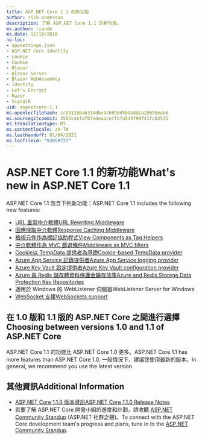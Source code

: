 ```yaml
---
title: ASP.NET Core 1.1 的新功能
author: rick-anderson
description: 了解 ASP.NET Core 1.1 的新功能。
ms.author: riande
ms.date: 12/18/2018
no-loc:
- appsettings.json
- ASP.NET Core Identity
- cookie
- Cookie
- Blazor
- Blazor Server
- Blazor WebAssembly
- Identity
- Let's Encrypt
- Razor
- SignalR
uid: aspnetcore-1.1
ms.openlocfilehash: cc891280a6314dbc4c0838d5b4a8d2a20698eab6
ms.sourcegitcommit: 3593c4efa707edeaaceffbfa544f99f41fc62535
ms.translationtype: MT
ms.contentlocale: zh-TW
ms.lasthandoff: 01/04/2021
ms.locfileid: "93059737"
---
```

# <a name="whats-new-in-aspnet-core-11"></a><span data-ttu-id="d2120-103">ASP.NET Core 1.1 的新功能</span><span class="sxs-lookup"><span data-stu-id="d2120-103">What's new in ASP.NET Core 1.1</span></span>

<span data-ttu-id="d2120-104">ASP.NET Core 1.1 包含下列新功能：</span><span class="sxs-lookup"><span data-stu-id="d2120-104">ASP.NET Core 1.1 includes the following new features:</span></span>

- [<span data-ttu-id="d2120-105">URL 重寫中介軟體</span><span class="sxs-lookup"><span data-stu-id="d2120-105">URL Rewriting Middleware</span></span>](xref:fundamentals/url-rewriting)
- [<span data-ttu-id="d2120-106">回應快取中介軟體</span><span class="sxs-lookup"><span data-stu-id="d2120-106">Response Caching Middleware</span></span>](xref:performance/caching/middleware)
- [<span data-ttu-id="d2120-107">檢視元件作為標記協助程式</span><span class="sxs-lookup"><span data-stu-id="d2120-107">View Components as Tag Helpers</span></span>](xref:mvc/views/view-components#invoking-a-view-component-as-a-tag-helper)
- [<span data-ttu-id="d2120-108">中介軟體作為 MVC 篩選條件</span><span class="sxs-lookup"><span data-stu-id="d2120-108">Middleware as MVC filters</span></span>](xref:mvc/controllers/filters#using-middleware-in-the-filter-pipeline)
- [<span data-ttu-id="d2120-109">Cookie以 TempData 提供者為基礎</span><span class="sxs-lookup"><span data-stu-id="d2120-109">Cookie-based TempData provider</span></span>](xref:fundamentals/app-state#tempdata)
- [<span data-ttu-id="d2120-110">Azure App Service 記錄提供者</span><span class="sxs-lookup"><span data-stu-id="d2120-110">Azure App Service logging provider</span></span>](xref:fundamentals/logging/index#azure-app-service-provider)
- [<span data-ttu-id="d2120-111">Azure Key Vault 設定提供者</span><span class="sxs-lookup"><span data-stu-id="d2120-111">Azure Key Vault configuration provider</span></span>](xref:security/key-vault-configuration)
- [<span data-ttu-id="d2120-112">Azure 與 Redis 儲存體資料保護金鑰存放庫</span><span class="sxs-lookup"><span data-stu-id="d2120-112">Azure and Redis Storage Data Protection Key Repositories</span></span>](xref:security/data-protection/implementation/key-storage-providers)
- <span data-ttu-id="d2120-113">適用於 Windows 的 WebListener 伺服器</span><span class="sxs-lookup"><span data-stu-id="d2120-113">WebListener Server for Windows</span></span>
- [<span data-ttu-id="d2120-114">WebSocket 支援</span><span class="sxs-lookup"><span data-stu-id="d2120-114">WebSockets support</span></span>](xref:fundamentals/websockets)

## <a name="choosing-between-versions-10-and-11-of-aspnet-core"></a><span data-ttu-id="d2120-115">在 1.0 版和 1.1 版的 ASP.NET Core 之間進行選擇</span><span class="sxs-lookup"><span data-stu-id="d2120-115">Choosing between versions 1.0 and 1.1 of ASP.NET Core</span></span>

<span data-ttu-id="d2120-116">ASP.NET Core 1.1 的功能比 ASP.NET Core 1.0 更多。</span><span class="sxs-lookup"><span data-stu-id="d2120-116">ASP.NET Core 1.1 has more features than ASP.NET Core 1.0.</span></span> <span data-ttu-id="d2120-117">一般情況下，建議您使用最新的版本。</span><span class="sxs-lookup"><span data-stu-id="d2120-117">In general, we recommend you use the latest version.</span></span>

## <a name="additional-information"></a><span data-ttu-id="d2120-118">其他資訊</span><span class="sxs-lookup"><span data-stu-id="d2120-118">Additional Information</span></span>

- [<span data-ttu-id="d2120-119">ASP.NET Core 1.1.0 版本資訊</span><span class="sxs-lookup"><span data-stu-id="d2120-119">ASP.NET Core 1.1.0 Release Notes</span></span>](https://github.com/dotnet/aspnetcore/releases/tag/1.1.0)
- <span data-ttu-id="d2120-120">若要了解 ASP.NET Core 開發小組的進度和計劃，請收聽 [ASP.NET Community Standup](https://live.asp.net/) (ASP.NET 社群之聲)。</span><span class="sxs-lookup"><span data-stu-id="d2120-120">To connect with the ASP.NET Core development team's progress and plans, tune in to the [ASP.NET Community Standup](https://live.asp.net/).</span></span>
